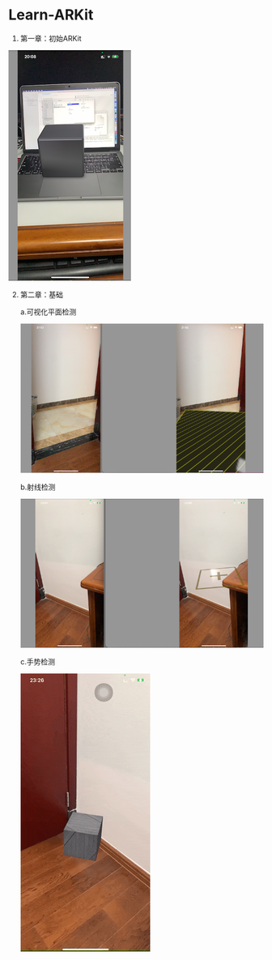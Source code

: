 # Learn-ARKit
1. 第一章：初始ARKit

![image](https://github.com/lihanxu/Learn-ARKit/blob/main/%E6%88%AA%E5%9B%BE/demo.png)

2. 第二章：基础

    a.可视化平面检测
  
    ![image](https://github.com/lihanxu/Learn-ARKit/blob/main/%E6%88%AA%E5%9B%BE/%E5%8F%AF%E8%A7%86%E5%8C%96%E5%B9%B3%E9%9D%A2.png)
  
    b.射线检测
  
    ![image](https://github.com/lihanxu/Learn-ARKit/blob/main/%E6%88%AA%E5%9B%BE/%E5%B0%84%E7%BA%BF%E6%A3%80%E6%B5%8B.png)
  
    c.手势检测
  
    ![image](https://github.com/lihanxu/Learn-ARKit/blob/main/%E6%88%AA%E5%9B%BE/%E6%89%8B%E5%8A%BF.gif)
